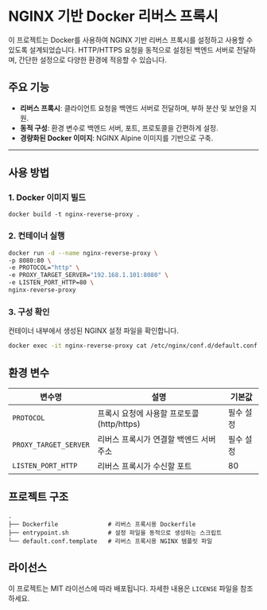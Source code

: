 
# NGINX 기반 Docker 리버스 프록시

이 프로젝트는 Docker를 사용하여 NGINX 기반 리버스 프록시를 설정하고 사용할 수 있도록 설계되었습니다. HTTP/HTTPS 요청을 동적으로 설정된 백엔드 서버로 전달하며, 간단한 설정으로 다양한 환경에 적응할 수 있습니다.

## 주요 기능

- **리버스 프록시**: 클라이언트 요청을 백엔드 서버로 전달하며, 부하 분산 및 보안을 지원.
- **동적 구성**: 환경 변수로 백엔드 서버, 포트, 프로토콜을 간편하게 설정.
- **경량화된 Docker 이미지**: NGINX Alpine 이미지를 기반으로 구축.

---

## 사용 방법

### 1. **Docker 이미지 빌드**
```
docker build -t nginx-reverse-proxy .
```

### 2. **컨테이너 실행**
```bash
docker run -d --name nginx-reverse-proxy \
-p 8080:80 \
-e PROTOCOL="http" \
-e PROXY_TARGET_SERVER="192.168.1.101:8080" \
-e LISTEN_PORT_HTTP=80 \
nginx-reverse-proxy
```

### 3. **구성 확인**
컨테이너 내부에서 생성된 NGINX 설정 파일을 확인합니다.
```bash
docker exec -it nginx-reverse-proxy cat /etc/nginx/conf.d/default.conf
```


## 환경 변수

| 변수명                  | 설명                                      | 기본값       |
|-------------------------|-------------------------------------------|--------------|
| `PROTOCOL`              | 프록시 요청에 사용할 프로토콜 (http/https)   | 필수 설정    |
| `PROXY_TARGET_SERVER`   | 리버스 프록시가 연결할 백엔드 서버 주소   | 필수 설정    |
| `LISTEN_PORT_HTTP`      | 	리버스 프록시가 수신할 포트               | 80           |


## 프로젝트 구조

```plaintext
.
├── Dockerfile              # 리버스 프록시용 Dockerfile
├── entrypoint.sh           # 설정 파일을 동적으로 생성하는 스크립트
└── default.conf.template   # 리버스 프록시용 NGINX 템플릿 파일
```


## 라이선스

이 프로젝트는 MIT 라이선스에 따라 배포됩니다. 자세한 내용은 `LICENSE` 파일을 참조하세요.
